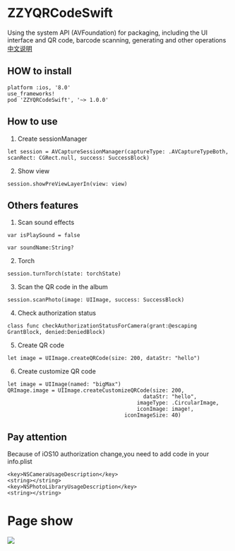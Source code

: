 # ZZYQRCodeSwift

Using the system API (AVFoundation) for packaging, including the UI interface and QR code, barcode scanning, generating and other operations [中文说明](https://github.com/zhang28602/ZZYQRCodeSwift/blob/master/READMEZH.md)
## HOW to install

```
platform :ios, '8.0'
use_frameworks!
pod 'ZZYQRCodeSwift', '~> 1.0.0'
```

## How to use
1. Create sessionManager

```objc
let session = AVCaptureSessionManager(captureType: .AVCaptureTypeBoth, scanRect: CGRect.null, success: SuccessBlock)
```

2. Show view

```objc
session.showPreViewLayerIn(view: view)
```
## Others features
1. Scan sound effects

```objc
var isPlaySound = false

var soundName:String?
```

2. Torch

```objc
session.turnTorch(state: torchState)
```

3. Scan the QR code in the album

```objc
session.scanPhoto(image: UIImage, success: SuccessBlock)
```

4. Check authorization status

```objc
class func checkAuthorizationStatusForCamera(grant:@escaping GrantBlock, denied:DeniedBlock)
```

5. Create QR code

```objc
let image = UIImage.createQRCode(size: 200, dataStr: "hello")
```

6. Create customize QR code

```objc
let image = UIImage(named: "bigMax")
QRImage.image = UIImage.createCustomizeQRCode(size: 200,
                                           dataStr: "hello",
                                         imageType: .CircularImage,
                                         iconImage: image!,
                                     iconImageSize: 40)
```

## Pay attention
Because of iOS10 authorization change,you need to add code in your info.plist

```
<key>NSCameraUsageDescription</key>
<string></string>
<key>NSPhotoLibraryUsageDescription</key>
<string></string>
```

# Page show
![](https://github.com/zhang28602/ZZYQRCodeSwift/raw/master/Screenshots/show.gif)
